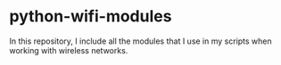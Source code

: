 # python-wifi-modules
In this repository, I include all the modules that I use in my scripts when working with wireless networks.
